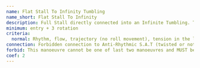 ```yaml
---
name: Flat Stall To Infinity Tumbling
name_short: Flat Stall To Infinity
description: Full Stall directly connected into an Infinite Tumbling. The Full Stall must not necessarily be high but shall be perfectly straight. The pilot must not take any energy before the stall. It must come from a straight flying scenario, no pitch before the stall
minimum: entry + 3 rotation
criteria:
  normal: Rhythm, flow, trajectory (no roll movement), tension in the lines and glider, duration, exit or connection
connection: Forbidden connection to Anti-Rhythmic S.A.T (twisted or not)
forbid: This manoeuvre cannot be one of last two manoeuvres and MUST be the first manoeuvre
coef: 2
---
```

